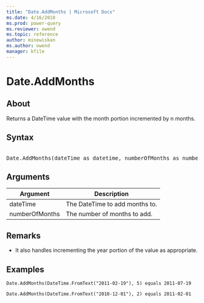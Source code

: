 ```yaml
---
title: "Date.AddMonths | Microsoft Docs"
ms.date: 4/16/2018
ms.prod: power-query
ms.reviewer: owend
ms.topic: reference
author: minewiskan
ms.author: owend
manager: kfile
---
```

# Date.AddMonths

  
## About  
Returns a DateTime value with the month portion incremented by n months.  
  
## Syntax

<pre>   
Date.AddMonths(dateTime as datetime, numberOfMonths as number) as nullable datetime  
</pre> 
  
## Arguments  
  
|Argument|Description|  
|------------|---------------|  
|dateTime|The DateTime to add months to.|  
|numberOfMonths|The number of months to add.|  
  
## Remarks  
  
-   It also handles incrementing the year portion of the value as appropriate.  
  
## Examples  
  
```powerquery-m 
Date.AddMonths(DateTime.FromText("2011-02-19"), 5) equals 2011-07-19  
```  
  
```powerquery-m 
Date.AddMonths(DateTime.FromText("2010-12-01"), 2) equals 2011-02-01  
```  
